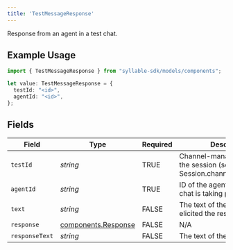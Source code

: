 ```yaml
---
title: 'TestMessageResponse'
---
```


Response from an agent in a test chat.

## Example Usage

```typescript
import { TestMessageResponse } from "syllable-sdk/models/components";

let value: TestMessageResponse = {
  testId: "<id>",
  agentId: "<id>",
};
```

## Fields

| Field                                                                    | Type                                                                     | Required                                                                 | Description                                                              |
| ------------------------------------------------------------------------ | ------------------------------------------------------------------------ | ------------------------------------------------------------------------ | ------------------------------------------------------------------------ |
| `testId`                                                                 | *string*                                                                 | TRUE                                                       | Channel-manager-side ID of the session (see Session.channel_manager_sid) |
| `agentId`                                                                | *string*                                                                 | TRUE                                                       | ID of the agent with which the chat is taking place                      |
| `text`                                                                   | *string*                                                                 | FALSE                                                       | The text of the message that elicited the response                       |
| `response`                                                               | [components.Response](/sdk-docs/models/components/response)               | FALSE                                                       | N/A                                                                      |
| `responseText`                                                           | *string*                                                                 | FALSE                                                       | The text of the response                                                 |